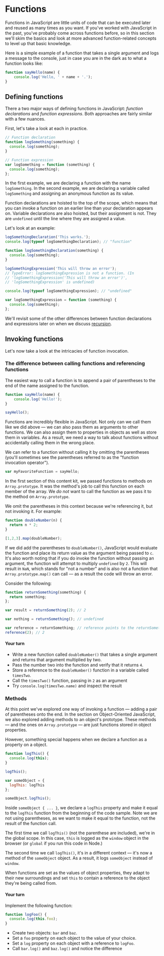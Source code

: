 # Functions

Functions in JavaScript are little units of code that can be executed later and reused as many times as you want. If you've worked with JavaScript in the past, you've probably come across functions before, so in this section we'll skim the basics and look at more advanced function-related concepts to level up that basic knowledge.

Here is a simple example of a function that takes a single argument and logs a message to the console, just in case you are in the dark as to what a function looks like:

```javascript
function sayHello(name) {
    console.log('Hello, ' + name + '.');
}
```

## Defining functions

There a two major ways of defining functions in JavaScript: _function declarations_ and _function expressions_. Both approaches are fairly similar with a few nuances.

First, let's take a look at each in practice.

```javascript
// Function declaration
function logSomething(something) {
  console.log(something);
}

// Function expression
var logSomething = function (something) {
  console.log(something);
};
```

In the first example, we are declaring a function with the name `logSomething`. In the second example, we are declaring a variable called `logSomething` and assigning an anonymous function as its value.

Function declarations are hoisted to the top of the scope, which means that you can invoke a function on an earlier line than your declaration appears on. Variable declarations are also hoisted, but their assignment is not. They are `undefined` until the line where they are assigned a value.

Let's look at an example:

```javascript
logSomethingDeclaration('This works.');
console.log(typeof logSomethingDeclaration); // "function"

function logSomethingDeclaration(something) {
  console.log(something);
}

logSomethingExpression('This will throw an error');
// TypeError: logSomethingExpression is not a function. (In
// 'logSomethingExpression('This will throw an error')',
// 'logSomethingExpression' is undefined)

console.log(typeof logSomethingExpression); // "undefined"

var logSomethingExpression = function (something) {
  console.log(something);
};
```

We'll revisit some of the other differences between function declarations and expressions later on when we discuss [recursion][].

[recursion]: https://github.com/mdn/advanced-js-fundamentals-ck/blob/gh-pages/tutorials/02-functions/04-recursion.md#function-declarations-function-expressions-and-recursion

## Invoking functions

Let's now take a look at the intricacies of function invocation.

### The difference between calling functions and referencing functions

The easiest way to call a function is to append a pair of parentheses to the end of the name assigned to the function.

```javascript
function sayHello(name) {
    console.log('Hello!');
}

sayHello();
```

Functions are incredibly flexible in JavaScript. Not only can we call them like we did above — we can also pass them as arguments to other functions. We can also assign them to properties in objects as well as store them in variables. As a result, we need a way to talk about functions without accidentally calling them in the wrong place.

We can refer to a function without calling it by omitting the parentheses (you'll sometimes see the parentheses referred to as the "function invocation operator").

```javascript
var myFavoriteFunction = sayHello;
```

In the first section of this content kit, we passed functions to methods on `Array.prototype`. It was the method's job to call this function on each member of the array. We _do not_ want to call the function as we pass it to the method on `Array.prototype`.

We omit the parentheses in this context because we're referencing it, but not invoking it. For example:

```javascript
function doubleNumber(n) {
  return n * 2;
}

[1,2,3].map(doubleNumber);
```

If we did add the parentheses to `doubleNumber()`, JavaScript would evaluate the function and place its return value as the argument being passed to `c`. It's also worth noting that if you do invoke the function without passing an argument, the function will attempt to multiply `undefined` by `2`. This will result in `NaN`, which stands for "not a number" and is also not a function that `Array.prototype.map()` can call — as a result the code will throw an error.

Consider the following:

```javascript
function returnSomething(something) {
  return something;
};

var result = returnSomething(2); // 2

var nothing = returnSomething(); // undefined

var reference = returnSomething; // reference points to the returnSomething function
reference(2); // 2
```

#### Your turn

* Write a new function called `doubleNumber()` that takes a single argument and returns that argument multiplied by two.
* Pass the number two into the function and verify that it returns `4`.
* Store a reference to the `doubleNumber()` function in a variable called `timesTwo`.
* Call the `timesTwo()` function, passing in `2` as an argument
* Try `console.log(timesTwo.name)` and inspect the result

### Methods

At this point we've explored one way of invoking a function — adding a pair of parentheses onto the end. In the section on Object-Oriented JavaScript, we also explored adding methods to an object's prototype. These methods — and the ones on `Array.prototype` — are just functions stored in object properties.

However, something special happens when we declare a function as a property on a object.

```javascript
function logThis() {
  console.log(this);
}

logThis();

var someObject = {
  logThis: logThis
};

someObject.logThis();
```

Inside `someObject { ... }`, we declare a `logThis` property and make it equal to the `logThis` function from the beginning of the code sample. Note we are not using parentheses, as we want to make it equal to the function, not the result of the function call.

The first time we call `logThis()` (not the parenthese are included), we're in the global scope. In this case, `this` is logged as the `window` object in the browser (or `global` if you run this code in Node.)

The second time we call `logThis()`, it's in a different context — it's now a method of the `someObject` object. As a result, it logs `someObject` instead of `window`.

When functions are set as the values of object properties, they adapt to their new surroundings and set `this` to contain a reference to the object they're being called from.

#### Your turn

Implement the following function:

```javascript
function logFoo() {
  console.log(this.foo);
}
```

* Create two objects: `bar` and `baz`.
* Set a `foo` property on each object to the value of your choice.
* Set a `log` property on each object with a reference to `logFoo`.
* Call `bar.log()` and `baz.log()` and notice the difference
